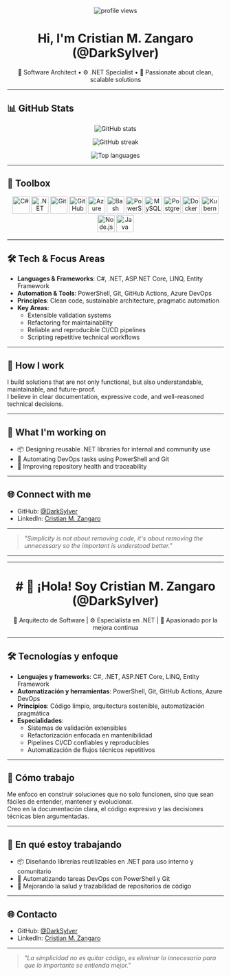 <!-- Profile header -->

<p align="center">
  <img src="https://komarev.com/ghpvc/?username=DarkSylver&label=Profile%20views&color=0e75b6&style=flat" alt="profile views" />
</p>

<h1 align="center">Hi, I'm Cristian M. Zangaro (@DarkSylver)</h1>

<p align="center">
  🧠 Software Architect • ⚙️ .NET Specialist • 🚀 Passionate about clean, scalable solutions
</p>

---

## 📊 GitHub Stats

<p align="center">
  <img src="https://github-readme-stats.vercel.app/api?username=DarkSylver&show_icons=true&theme=tokyonight&hide=issues&count_private=true" alt="GitHub stats" />
</p>

<p align="center">
  <img src="https://github-readme-streak-stats.herokuapp.com/?user=DarkSylver&theme=tokyonight" alt="GitHub streak" />
</p>

<p align="center">
  <img src="https://github-readme-stats.vercel.app/api/top-langs/?username=DarkSylver&layout=compact&theme=tokyonight&hide=html" alt="Top languages" />
</p>

---

## 🧰 Toolbox

<p align="center">
  <!-- .NET, C#, Git, etc -->
  <img src="https://cdn.jsdelivr.net/gh/devicons/devicon/icons/csharp/csharp-original.svg" width="40" alt="C#" />
  <img src="https://cdn.jsdelivr.net/gh/devicons/devicon/icons/dotnetcore/dotnetcore-original.svg" width="40" alt=".NET Core" />
  <img src="https://cdn.jsdelivr.net/gh/devicons/devicon/icons/git/git-original.svg" width="40" alt="Git" />
  <img src="https://cdn.jsdelivr.net/gh/devicons/devicon/icons/github/github-original.svg" width="40" alt="GitHub" />
  <img src="https://cdn.jsdelivr.net/gh/devicons/devicon/icons/azure/azure-original.svg" width="40" alt="Azure" />
  <img src="https://cdn.jsdelivr.net/gh/devicons/devicon/icons/bash/bash-original.svg" width="40" alt="Bash" />
  <img src="https://cdn.jsdelivr.net/gh/devicons/devicon/icons/powershell/powershell-original.svg" width="40" alt="PowerShell" />

  <!-- Nuevos badges con alternativas -->
  <img src="https://cdn.jsdelivr.net/gh/devicons/devicon/icons/mysql/mysql-original.svg" width="40" alt="MySQL" />
  <img src="https://cdn.jsdelivr.net/gh/devicons/devicon/icons/postgresql/postgresql-original.svg" width="40" alt="PostgreSQL" />
  <img src="https://cdn.jsdelivr.net/gh/devicons/devicon/icons/docker/docker-original.svg" width="40" alt="Docker" />
  <img src="https://cdn.jsdelivr.net/gh/devicons/devicon/icons/kubernetes/kubernetes-plain.svg" width="40" alt="Kubernetes" />
  <img src="https://cdn.jsdelivr.net/gh/devicons/devicon/icons/nodejs/nodejs-original.svg" width="40" alt="Node.js" />
  <img src="https://cdn.jsdelivr.net/gh/devicons/devicon/icons/java/java-original.svg" width="40" alt="Java" />
  <!-- PowerBuilder no cargó, así que la dejo fuera -->
</p>


---

## 🛠 Tech & Focus Areas

- **Languages & Frameworks**: C#, .NET, ASP.NET Core, LINQ, Entity Framework  
- **Automation & Tools**: PowerShell, Git, GitHub Actions, Azure DevOps  
- **Principles**: Clean code, sustainable architecture, pragmatic automation  
- **Key Areas**:
  - Extensible validation systems  
  - Refactoring for maintainability  
  - Reliable and reproducible CI/CD pipelines  
  - Scripting repetitive technical workflows  

---

## 🤝 How I work

I build solutions that are not only functional, but also understandable, maintainable, and future-proof.  
I believe in clear documentation, expressive code, and well-reasoned technical decisions.

---

## 📍 What I'm working on

- 📦 Designing reusable .NET libraries for internal and community use  
- 🔁 Automating DevOps tasks using PowerShell and Git  
- 🧼 Improving repository health and traceability  

---

## 🌐 Connect with me

- GitHub: [@DarkSylver](https://github.com/DarkSylver)  
- LinkedIn: [Cristian M. Zangaro](https://www.linkedin.com/in/cristianmzangaro/)

---

> *"Simplicity is not about removing code, it's about removing the unnecessary so the important is understood better."*

---

---

<h1 align="center"># 👋 ¡Hola! Soy Cristian M. Zangaro (@DarkSylver)</h1>

<p align="center">
  🧠 Arquitecto de Software | ⚙️ Especialista en .NET | 🚀 Apasionado por la mejora continua
</p>

---

## 🛠 Tecnologías y enfoque

- **Lenguajes y frameworks**: C#, .NET, ASP.NET Core, LINQ, Entity Framework  
- **Automatización y herramientas**: PowerShell, Git, GitHub Actions, Azure DevOps  
- **Principios**: Código limpio, arquitectura sostenible, automatización pragmática  
- **Especialidades**:
  - Sistemas de validación extensibles  
  - Refactorización enfocada en mantenibilidad  
  - Pipelines CI/CD confiables y reproducibles  
  - Automatización de flujos técnicos repetitivos  

---

## 🤝 Cómo trabajo

Me enfoco en construir soluciones que no solo funcionen, sino que sean fáciles de entender, mantener y evolucionar.  
Creo en la documentación clara, el código expresivo y las decisiones técnicas bien argumentadas.

---

## 📍 En qué estoy trabajando

- 📦 Diseñando librerías reutilizables en .NET para uso interno y comunitario  
- 🔁 Automatizando tareas DevOps con PowerShell y Git  
- 🧼 Mejorando la salud y trazabilidad de repositorios de código  

---

## 🌐 Contacto

- GitHub: [@DarkSylver](https://github.com/DarkSylver)  
- LinkedIn: [Cristian M. Zangaro](https://www.linkedin.com/in/cristianmzangaro/)

---

> *"La simplicidad no es quitar código, es eliminar lo innecesario para que lo importante se entienda mejor."*
